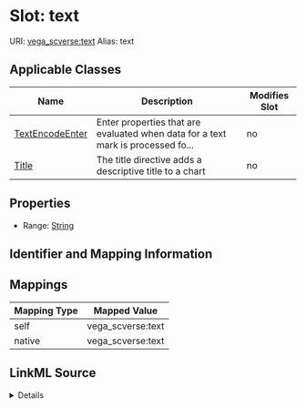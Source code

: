

# Slot: text 



URI: [vega_scverse:text](https://w3id.org/scverse/vega-scverse/text)
Alias: text

<!-- no inheritance hierarchy -->





## Applicable Classes

| Name | Description | Modifies Slot |
| --- | --- | --- |
| [TextEncodeEnter](TextEncodeEnter.md) | Enter properties that are evaluated when data for a text mark is processed fo... |  no  |
| [Title](Title.md) | The title directive adds a descriptive title to a chart |  no  |







## Properties

* Range: [String](String.md)





## Identifier and Mapping Information








## Mappings

| Mapping Type | Mapped Value |
| ---  | ---  |
| self | vega_scverse:text |
| native | vega_scverse:text |




## LinkML Source

<details>
```yaml
name: text
alias: text
domain_of:
- Title
- TextEncodeEnter
range: string

```
</details>